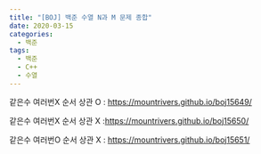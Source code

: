 ```yaml
---
title: "[BOJ] 백준 수열 N과 M 문제 종합"
date: 2020-03-15
categories: 
  - 백준
tags: 
  - 백준
  - C++
  - 수열
---
```


같은수 여러번X 순서 상관 O : https://mountrivers.github.io/boj15649/

같은수 여러번X 순서 상관 X :https://mountrivers.github.io/boj15650/

같은수 여러번O 순서 상관 X : https://mountrivers.github.io/boj15651/
